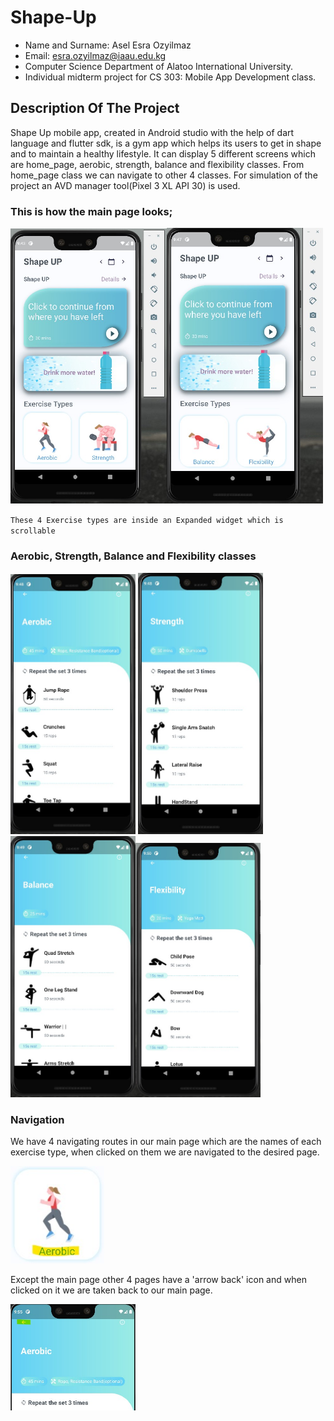 # Shape-Up


- Name and Surname: Asel Esra Ozyilmaz
- Email: esra.ozyilmaz@iaau.edu.kg
- Computer Science Department of Alatoo International University.
- Individual midterm project for CS 303: Mobile App Development class.


## Description Of The Project

Shape Up mobile app, created in Android studio with the help of dart language and flutter sdk, is a gym app which helps its users to get in shape and to maintain a healthy lifestyle. It can display 5 different screens which are home_page, aerobic, strength, balance and flexibility classes. From home_page class we can navigate to other 4 classes. For simulation of the project an AVD manager tool(Pixel 3 XL API 30) is used.

### This is how the main page looks;

<img src="shape_up/Screenshots/main.jpg" width="250"><img src="shape_up/Screenshots/main2.jpg" width="250"> 

` These 4 Exercise types are inside an Expanded widget which is scrollable  `


### Aerobic, Strength, Balance and  Flexibility classes

<img src="shape_up/Screenshots/aerobic.jpg" width="200"> <img src="shape_up/Screenshots/strength.jpg" width="200"><img src="shape_up/Screenshots/balance.jpg" width="200"><img src="shape_up/Screenshots/flex.jpg" width="200">


### Navigation

We have 4 navigating routes in our main page which are the names of each exercise type, when clicked on them we are navigated to the desired page. 

<img src="shape_up/Screenshots/click.jpg" width="150">

Except the main page other 4 pages have a 'arrow back' icon and when clicked on it we are taken back to our main page. 

<img src="shape_up/Screenshots/click1.jpg" width="200">
